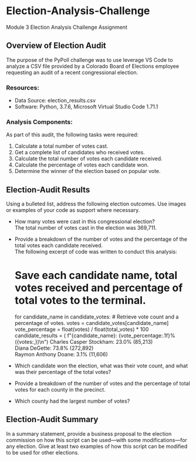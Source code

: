 # Election-Analysis-Challenge
Module 3 Election Analysis Challenge Assignment
## Overview of Election Audit
The purpose of the PyPoll challenge was to use leverage VS Code to analyze a CSV file provided by a Colorado Board of Elections employee requesting an audit of a recent congressional election. 
### Resources:
- Data Source: election_results.csv
- Software: Python, 3.7.6, Microsoft Virtual Studio Code 1.71.1
### Analysis Components:
As part of this audit, the following tasks were required:
  1. Calculate a total number of votes cast.
  2. Get a complete list of candidates who received votes.
  3. Calculate the total number of votes each candidate received.
  4. Calculate the percentage of votes each candidate won.
  5. Determine the winner of the election based on popular vote.
## Election-Audit Results
Using a bulleted list, address the following election outcomes. Use images or examples of your code as support where necessary.
- How many votes were cast in this congressional election?<br />
  The total number of votes cast in the election was 369,711.

- Provide a breakdown of the number of votes and the percentage of the total votes each candidate received.<br />
  The following excerpt of code was written to conduct this analysis:<br />
  # Save each candidate name, total votes received and percentage of total votes to the terminal.
    for candidate_name in candidate_votes:
        # Retrieve vote count and a percentage of votes.
        votes = candidate_votes[candidate_name]
        vote_percentage = float(votes) / float(total_votes) * 100
        candidate_results = (
            f"{candidate_name}: {vote_percentage:.1f}% ({votes:,})\n")
  Charles Casper Stockham: 23.0% (85,213)<br />
  Diana DeGette: 73.8% (272,892)<br />
  Raymon Anthony Doane: 3.1% (11,606)<br />
  
- Which candidate won the election, what was their vote count, and what was their percentage of the total votes?
- Provide a breakdown of the number of votes and the percentage of total votes for each county in the precinct.
- Which county had the largest number of votes?
## Election-Audit Summary
In a summary statement, provide a business proposal to the election commission on how this script can be used—with some modifications—for any election. Give at least two examples of how this script can be modified to be used for other elections.
